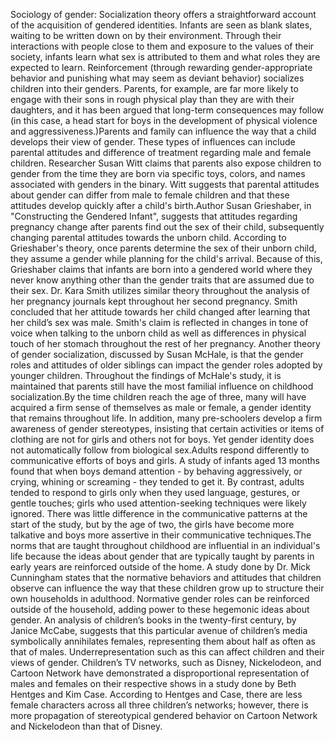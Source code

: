 Sociology of gender: Socialization theory offers a straightforward account of the acquisition of gendered identities. Infants are seen as blank slates, waiting to be written down on by their environment. Through their interactions with people close to them and exposure to the values of their society, infants learn what sex is attributed to them and what roles they are expected to learn. Reinforcement (through rewarding gender-appropriate behavior and punishing what may seem as deviant behavior) socializes children into their genders. Parents, for example, are far more likely to engage with their sons in rough physical play than they are with their daughters, and it has been argued that long-term consequences may follow (in this case, a head start for boys in the development of physical violence and aggressiveness.)Parents and family can influence the way that a child develops their view of gender. These types of influences can include parental attitudes and difference of treatment regarding male and female children. Researcher Susan Witt claims that parents also expose children to gender from the time they are born via specific toys, colors, and names associated with genders in the binary. Witt suggests that parental attitudes about gender can differ from male to female children and that these attitudes develop quickly after a child's birth.Author Susan Grieshaber, in "Constructing the Gendered Infant", suggests that attitudes regarding pregnancy change after parents find out the sex of their child, subsequently changing parental attitudes towards the unborn child. According to Grieshaber's theory, once parents determine the sex of their unborn child, they assume a gender while planning for the child's arrival. Because of this, Grieshaber claims that infants are born into a gendered world where they never know anything other than the gender traits that are assumed due to their sex. Dr. Kara Smith utilizes similar theory throughout the analysis of her pregnancy journals kept throughout her second pregnancy. Smith concluded that her attitude towards her child changed after learning that her child’s sex was male. Smith's claim is reflected in changes in tone of voice when talking to the unborn child as well as differences in physical touch of her stomach throughout the rest of her pregnancy. Another theory of gender socialization, discussed by Susan McHale, is that the gender roles and attitudes of older siblings can impact the gender roles adopted by younger children. Throughout the findings of McHale's study, it is maintained that parents still have the most familial influence on childhood socialization.By the time children reach the age of three, many will have acquired a firm sense of themselves as male or female, a gender identity that remains throughout life. In addition, many pre-schoolers develop a firm awareness of gender stereotypes, insisting that certain activities or items of clothing are not for girls and others not for boys. Yet gender identity does not automatically follow from biological sex.Adults respond differently to communicative efforts of boys and girls. A study of infants aged 13 months found that when boys demand attention - by behaving aggressively, or crying, whining or screaming - they tended to get it. By contrast, adults tended to respond to girls only when they used language, gestures, or gentle touches; girls who used attention-seeking techniques were likely ignored. There was little difference in the communicative patterns at the start of the study, but by the age of two, the girls have become more talkative and boys more assertive in their communicative techniques.The norms that are taught throughout childhood are influential in an individual's life because the ideas about gender that are typically taught by parents in early years are reinforced outside of the home. A study done by Dr. Mick Cunningham states that the normative behaviors and attitudes that children observe can influence the way that these children grow up to structure their own households in adulthood. Normative gender roles can be reinforced outside of the household, adding power to these hegemonic ideas about gender. An analysis of children’s books in the twenty-first century, by Janice McCabe, suggests that this particular avenue of children’s media symbolically annihilates females, representing them about half as often as that of males. Underrepresentation such as this can affect children and their views of gender. Children’s TV networks, such as Disney, Nickelodeon, and Cartoon Network have demonstrated a disproportional representation of males and females on their respective shows in a study done by Beth Hentges and Kim Case. According to Hentges and Case, there are less female characters across all three children’s networks; however, there is more propagation of stereotypical gendered behavior on Cartoon Network and Nickelodeon than that of Disney.

